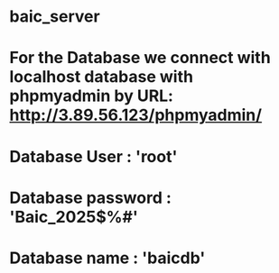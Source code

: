 # baic_server 
# For the Database we connect with localhost database with phpmyadmin by URL: http://3.89.56.123/phpmyadmin/
# Database User      : 'root' 
# Database password  : 'Baic_2025$%#'
# Database name      : 'baicdb'
#   